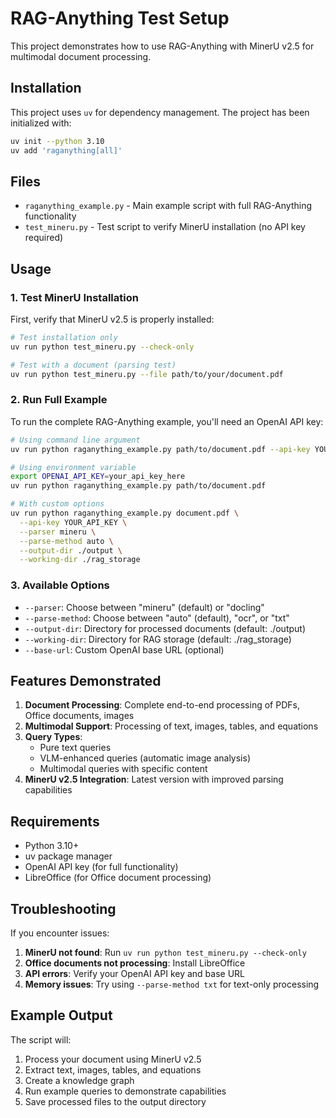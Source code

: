 # RAG-Anything Test Setup

This project demonstrates how to use RAG-Anything with MinerU v2.5 for multimodal document processing.

## Installation

This project uses `uv` for dependency management. The project has been initialized with:

```bash
uv init --python 3.10
uv add 'raganything[all]'
```

## Files

- `raganything_example.py` - Main example script with full RAG-Anything functionality
- `test_mineru.py` - Test script to verify MinerU installation (no API key required)

## Usage

### 1. Test MinerU Installation

First, verify that MinerU v2.5 is properly installed:

```bash
# Test installation only
uv run python test_mineru.py --check-only

# Test with a document (parsing test)
uv run python test_mineru.py --file path/to/your/document.pdf
```

### 2. Run Full Example

To run the complete RAG-Anything example, you'll need an OpenAI API key:

```bash
# Using command line argument
uv run python raganything_example.py path/to/document.pdf --api-key YOUR_API_KEY

# Using environment variable
export OPENAI_API_KEY=your_api_key_here
uv run python raganything_example.py path/to/document.pdf

# With custom options
uv run python raganything_example.py document.pdf \
  --api-key YOUR_API_KEY \
  --parser mineru \
  --parse-method auto \
  --output-dir ./output \
  --working-dir ./rag_storage
```

### 3. Available Options

- `--parser`: Choose between "mineru" (default) or "docling"
- `--parse-method`: Choose between "auto" (default), "ocr", or "txt"
- `--output-dir`: Directory for processed documents (default: ./output)
- `--working-dir`: Directory for RAG storage (default: ./rag_storage)
- `--base-url`: Custom OpenAI base URL (optional)

## Features Demonstrated

1. **Document Processing**: Complete end-to-end processing of PDFs, Office documents, images
2. **Multimodal Support**: Processing of text, images, tables, and equations
3. **Query Types**:
   - Pure text queries
   - VLM-enhanced queries (automatic image analysis)
   - Multimodal queries with specific content
4. **MinerU v2.5 Integration**: Latest version with improved parsing capabilities

## Requirements

- Python 3.10+
- uv package manager
- OpenAI API key (for full functionality)
- LibreOffice (for Office document processing)

## Troubleshooting

If you encounter issues:

1. **MinerU not found**: Run `uv run python test_mineru.py --check-only`
2. **Office documents not processing**: Install LibreOffice
3. **API errors**: Verify your OpenAI API key and base URL
4. **Memory issues**: Try using `--parse-method txt` for text-only processing

## Example Output

The script will:
1. Process your document using MinerU v2.5
2. Extract text, images, tables, and equations
3. Create a knowledge graph
4. Run example queries to demonstrate capabilities
5. Save processed files to the output directory
